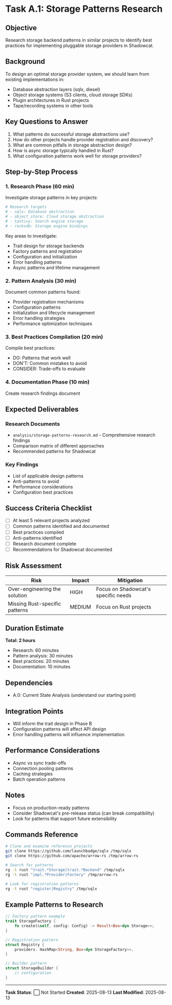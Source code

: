 # Task A.1: Storage Patterns Research

## Objective

Research storage backend patterns in similar projects to identify best practices for implementing pluggable storage providers in Shadowcat.

## Background

To design an optimal storage provider system, we should learn from existing implementations in:
- Database abstraction layers (sqlx, diesel)
- Object storage systems (S3 clients, cloud storage SDKs)
- Plugin architectures in Rust projects
- Tape/recording systems in other tools

## Key Questions to Answer

1. What patterns do successful storage abstractions use?
2. How do other projects handle provider registration and discovery?
3. What are common pitfalls in storage abstraction design?
4. How is async storage typically handled in Rust?
5. What configuration patterns work well for storage providers?

## Step-by-Step Process

### 1. Research Phase (60 min)
Investigate storage patterns in key projects:

```bash
# Research targets
# - sqlx: Database abstraction
# - object_store: Cloud storage abstraction
# - tantivy: Search engine storage
# - rocksdb: Storage engine bindings
```

Key areas to investigate:
- Trait design for storage backends
- Factory patterns and registration
- Configuration and initialization
- Error handling patterns
- Async patterns and lifetime management

### 2. Pattern Analysis (30 min)
Document common patterns found:

- Provider registration mechanisms
- Configuration patterns
- Initialization and lifecycle management
- Error handling strategies
- Performance optimization techniques

### 3. Best Practices Compilation (20 min)
Compile best practices:

- DO: Patterns that work well
- DON'T: Common mistakes to avoid
- CONSIDER: Trade-offs to evaluate

### 4. Documentation Phase (10 min)
Create research findings document

## Expected Deliverables

### Research Documents
- `analysis/storage-patterns-research.md` - Comprehensive research findings
- Comparison matrix of different approaches
- Recommended patterns for Shadowcat

### Key Findings
- List of applicable design patterns
- Anti-patterns to avoid
- Performance considerations
- Configuration best practices

## Success Criteria Checklist

- [ ] At least 5 relevant projects analyzed
- [ ] Common patterns identified and documented
- [ ] Best practices compiled
- [ ] Anti-patterns identified
- [ ] Research document complete
- [ ] Recommendations for Shadowcat documented

## Risk Assessment

| Risk | Impact | Mitigation |
|------|--------|------------|
| Over-engineering the solution | HIGH | Focus on Shadowcat's specific needs |
| Missing Rust-specific patterns | MEDIUM | Focus on Rust projects |

## Duration Estimate

**Total: 2 hours**
- Research: 60 minutes
- Pattern analysis: 30 minutes
- Best practices: 20 minutes
- Documentation: 10 minutes

## Dependencies

- A.0: Current State Analysis (understand our starting point)

## Integration Points

- Will inform the trait design in Phase B
- Configuration patterns will affect API design
- Error handling patterns will influence implementation

## Performance Considerations

- Async vs sync trade-offs
- Connection pooling patterns
- Caching strategies
- Batch operation patterns

## Notes

- Focus on production-ready patterns
- Consider Shadowcat's pre-release status (can break compatibility)
- Look for patterns that support future extensibility

## Commands Reference

```bash
# Clone and examine reference projects
git clone https://github.com/launchbadge/sqlx /tmp/sqlx
git clone https://github.com/apache/arrow-rs /tmp/arrow-rs

# Search for patterns
rg -t rust "trait.*Storage|trait.*Backend" /tmp/sqlx
rg -t rust "impl.*Provider|Factory" /tmp/arrow-rs

# Look for registration patterns
rg -t rust "register|Registry" /tmp/sqlx
```

## Example Patterns to Research

```rust
// Factory pattern example
trait StorageFactory {
    fn create(&self, config: Config) -> Result<Box<dyn Storage>>;
}

// Registration pattern
struct Registry {
    providers: HashMap<String, Box<dyn StorageFactory>>,
}

// Builder pattern
struct StorageBuilder {
    // configuration
}
```

---

**Task Status**: ⬜ Not Started
**Created**: 2025-08-13
**Last Modified**: 2025-08-13